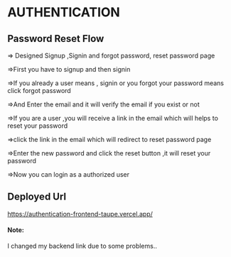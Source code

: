 
# AUTHENTICATION

## Password Reset Flow

<p>=> Designed Signup ,Signin and forgot password, reset password page</p>
<p>=>First you have to signup and then signin</p>
<p>=>If you already a user means , signin or you forgot your password means click forgot password</p>
<p>=>And Enter the email and it will verify the email if you exist or not</p>
<p>=>If you are a user ,you will receive a link in the email which will helps to reset  your password</p>
<p>=>click the link in the email which will redirect to reset password page </p>
<p>=>Enter the new password and click the reset  button ,it will reset your password</p>
<p>=>Now you can login as a authorized user</p>

## Deployed Url

https://authentication-frontend-taupe.vercel.app/

#### Note: 
I changed my backend link due to some problems..